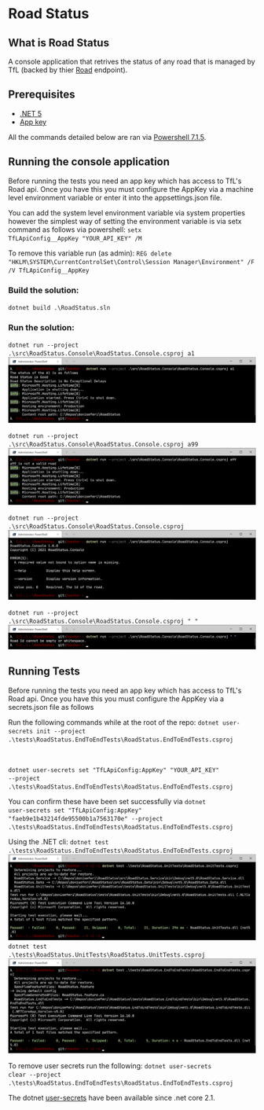 # Road Status

## What is Road Status
A console application that retrives the status of any road that is managed by TfL (backed by thier [Road](https://api.tfl.gov.uk/swagger/ui/index.html?url=/swagger/docs/v1#!/Road/Road_Get_0) endpoint).


## Prerequisites
- [.NET 5](https://dotnet.microsoft.com/download/dotnet/5.0)
- [App key](https://api-portal.tfl.gov.uk/)

All the commands detailed below are ran via [Powershell 7.1.5](https://github.com/PowerShell/PowerShell/releases/tag/v7.1.5).

## Running the console application
Before running the tests you need an app key which has access to TfL's Road api. Once you have this you must configure the AppKey via a machine level environment variable or enter it into the appsettings.json file.

You can add the system level environment variable via system properties however the simplest way of setting the environment variable is via setx command as follows via powershell:
<code>setx TfLApiConfig__AppKey "YOUR_API_KEY" /M</code>

To remove this variable run (as admin):
<code>REG delete "HKLM\SYSTEM\CurrentControlSet\Control\Session Manager\Environment" /F /V TfLApiConfig__AppKey </code>

### Build the solution:
<code>dotnet build .\RoadStatus.sln</code>

### Run the solution:
<code>dotnet run --project .\src\RoadStatus.Console\RoadStatus.Console.csproj a1
</code>
<img src="assets/a1.PNG" />

<code>dotnet run --project .\src\RoadStatus.Console\RoadStatus.Console.csproj a99
</code>
<img src="assets/a99.PNG" />

<code>dotnet run --project .\src\RoadStatus.Console\RoadStatus.Console.csproj
</code>
<img src="assets/empty.PNG" />


<code>dotnet run --project .\src\RoadStatus.Console\RoadStatus.Console.csproj "  "
</code>
<img src="assets/whitespace.PNG" />

## Running Tests
Before running the tests you need an app key which has access to TfL's Road api. Once you have this you must configure the AppKey via a secrets.json file as follows

Run the following commands while at the root of the repo:
<code>dotnet user-secrets init --project .\tests\RoadStatus.EndToEndTests\RoadStatus.EndToEndTests.csproj

dotnet user-secrets set "TfLApiConfig:AppKey" "YOUR_API_KEY" --project .\tests\RoadStatus.EndToEndTests\RoadStatus.EndToEndTests.csproj
</code>

You can confirm these have been set successfully via <code>dotnet user-secrets set "TfLApiConfig:AppKey" "faeb9e1b43214fde95500b1a7563170e" --project .\tests\RoadStatus.EndToEndTests\RoadStatus.EndToEndTests.csproj</code>

Using the .NET cli:
<code>dotnet test .\tests\RoadStatus.EndToEndTests\RoadStatus.EndToEndTests.csproj</code>
<img src="assets/unittests.png" />
<code>dotnet test .\tests\RoadStatus.UnitTests\RoadStatus.UnitTests.csproj</code>
<img src="assets/e2e.png" />

To remove user secrets run the following:
<code>dotnet user-secrets clear --project .\tests\RoadStatus.EndToEndTests\RoadStatus.EndToEndTests.csproj
</code>


The dotnet [user-secrets](https://github.com/aspnet/Configuration/commit/9518bec5b69e305315309a87213e0153cb26de7f) have been available since .net core 2.1.
